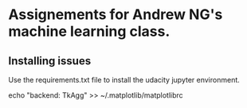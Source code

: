 # Assignements for Andrew NG's machine learning class.

## Installing issues

Use the requirements.txt file to install the udacity jupyter environment.

echo "backend: TkAgg" >> ~/.matplotlib/matplotlibrc
